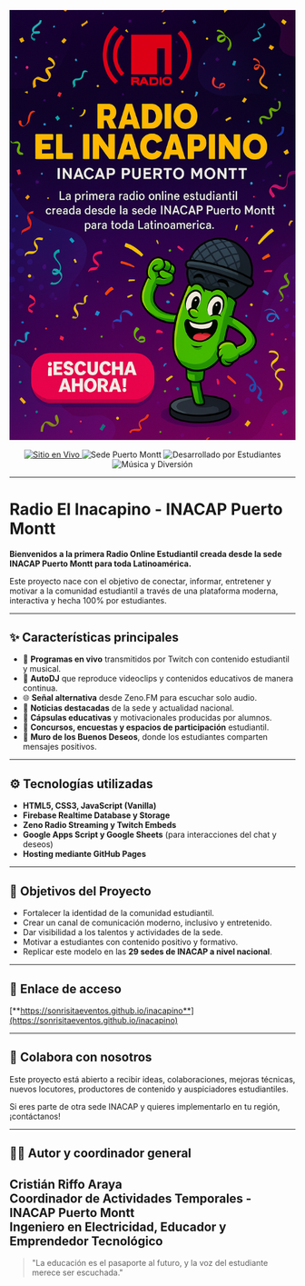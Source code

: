 <p align="center">
  <img src="imagenes/portadainacapino.png" alt="Radio El Inacapino - INACAP Puerto Montt" width="650">
</p>

<p align="center">
  <a href="https://sonrisitaeventos.github.io/inacapino" target="_blank">
    <img src="https://img.shields.io/badge/Sitio%20en%20vivo-ACTIVO-green?style=for-the-badge&logo=internet-explorer" alt="Sitio en Vivo">
  </a>
  <img src="https://img.shields.io/badge/INACAP-Sede%20Puerto%20Montt-red?style=for-the-badge&logo=google-chrome" alt="Sede Puerto Montt">
  <img src="https://img.shields.io/badge/Desarrollado%20por-Estudiantes-blueviolet?style=for-the-badge&logo=github" alt="Desarrollado por Estudiantes">
  <img src="https://img.shields.io/badge/Música%20y%20diversión-nonstop-orange?style=for-the-badge&logo=spotify" alt="Música y Diversión">
</p>

---
# Radio El Inacapino - INACAP Puerto Montt

**Bienvenidos a la primera Radio Online Estudiantil creada desde la sede INACAP Puerto Montt para toda Latinoamérica.**

Este proyecto nace con el objetivo de conectar, informar, entretener y motivar a la comunidad estudiantil a través de una plataforma moderna, interactiva y hecha 100% por estudiantes.

---

## ✨ Características principales

- 🎥 **Programas en vivo** transmitidos por Twitch con contenido estudiantil y musical.
- 🎵 **AutoDJ** que reproduce videoclips y contenidos educativos de manera continua.
- 🌐 **Señal alternativa** desde Zeno.FM para escuchar solo audio.
- 📰 **Noticias destacadas** de la sede y actualidad nacional.
- 🎡 **Cápsulas educativas** y motivacionales producidas por alumnos.
- 🌟 **Concursos, encuestas y espacios de participación** estudiantil.
- 🎨 **Muro de los Buenos Deseos**, donde los estudiantes comparten mensajes positivos.

---

## ⚙️ Tecnologías utilizadas

- **HTML5, CSS3, JavaScript (Vanilla)**
- **Firebase Realtime Database y Storage**
- **Zeno Radio Streaming y Twitch Embeds**
- **Google Apps Script y Google Sheets** (para interacciones del chat y deseos)
- **Hosting mediante GitHub Pages**

---

## 🚀 Objetivos del Proyecto

- Fortalecer la identidad de la comunidad estudiantil.
- Crear un canal de comunicación moderno, inclusivo y entretenido.
- Dar visibilidad a los talentos y actividades de la sede.
- Motivar a estudiantes con contenido positivo y formativo.
- Replicar este modelo en las **29 sedes de INACAP a nivel nacional**.

---

## 🔗 Enlace de acceso

[**https://sonrisitaeventos.github.io/inacapino**](https://sonrisitaeventos.github.io/inacapino)

---

## 🤝 Colabora con nosotros

Este proyecto está abierto a recibir ideas, colaboraciones, mejoras técnicas, nuevos locutores, productores de contenido y auspiciadores estudiantiles.

Si eres parte de otra sede INACAP y quieres implementarlo en tu región, ¡contáctanos!

---

## 👨‍🏫 Autor y coordinador general

**Cristián Riffo Araya**  
Coordinador de Actividades Temporales - INACAP Puerto Montt  
Ingeniero en Electricidad, Educador y Emprendedor Tecnológico  
---

> "La educación es el pasaporte al futuro, y la voz del estudiante merece ser escuchada."

